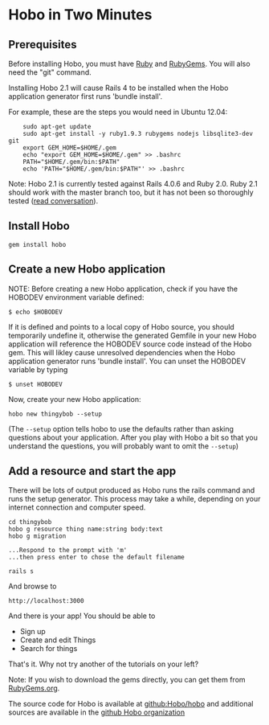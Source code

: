 # Hobo in Two Minutes

## Prerequisites

Before installing Hobo, you must have
[Ruby](http://www.ruby-lang.org/en/) and
[RubyGems](http://docs.rubygems.org/). You will also need the "git" command.

Installing Hobo 2.1 will cause Rails 4 to be installed when the Hobo application generator first runs 'bundle install'.

For example, these are the steps you would need in Ubuntu 12.04:

        sudo apt-get update
        sudo apt-get install -y ruby1.9.3 rubygems nodejs libsqlite3-dev git
        export GEM_HOME=$HOME/.gem
        echo "export GEM_HOME=$HOME/.gem" >> .bashrc
        PATH="$HOME/.gem/bin:$PATH"
        echo 'PATH="$HOME/.gem/bin:$PATH"' >> .bashrc


Note: Hobo 2.1 is currently tested against Rails 4.0.6 and Ruby 2.0. Ruby 2.1 should work with the master branch too, but it has not been so thoroughly tested ([read conversation](https://groups.google.com/forum/#!msg/hobousers/Ylugi_lygYs/cVJObcuzXyAJ)).

## Install Hobo

	gem install hobo

## Create a new Hobo application

NOTE: Before creating a new Hobo application, check if you have the HOBODEV environment variable defined:

	$ echo $HOBODEV
	
If it is defined and points to a local copy of Hobo source, you should temporarily undefine it, otherwise
the generated Gemfile in your new Hobo application will reference the HOBODEV source code instead of the Hobo gem. 
This will likley cause unresolved dependencies when the Hobo application generator runs 'bundle install'. 
You can unset the HOBODEV variable by typing
	
	$ unset HOBODEV

Now, create your new Hobo application:

	hobo new thingybob --setup


(The `--setup` option tells hobo to use the defaults rather than
asking questions about your application.   After you play with
Hobo a bit so that you understand the questions, you will probably
want to omit the `--setup`)


## Add a resource and start the app

There will be lots of output produced as Hobo runs the rails command
and runs the setup generator. This process may take a while, depending
on your internet connection and computer speed.

	cd thingybob
	hobo g resource thing name:string body:text
	hobo g migration

	...Respond to the prompt with 'm'
	...then press enter to chose the default filename

	rails s

And browse to

	http://localhost:3000

And there is your app! You should be able to

* Sign up
* Create and edit Things
* Search for things

That's it. Why not try another of the tutorials on your left?

Note: If you wish to download the gems directly, you can get them from
[RubyGems.org](http://rubygems.org).

The source code for Hobo is available at [github:Hobo/hobo](http://github.com/Hobo/hobo) and additional sources are available in the [github Hobo organization](https://github.com/Hobo)


